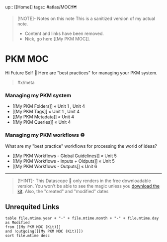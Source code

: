 up:: [[Home]]
tags:: #atlas/MOC🗺

> [!NOTE]- Notes on this note
> This is a sanitized version of my actual note. 
> - Content and links have been removed.
> - Nick, go here [[My PKM MOC]].

# PKM MOC
Hi Future Self 👋  Here are "best practices" for managing your PKM system. 

> #x/meta 

### Managing my PKM system
- [[My PKM Folders]] « Unit 1 , Unit 4
- [[My PKM Tags]] « Unit 1 , Unit 4
- [[My PKM Metadata]] « Unit 4
- [[My PKM Queries]] « Unit 4


### Managing my PKM workflows ♽
What are my "best practice" workflows for processing the world of ideas?

- [[My PKM Workflows - Global Guidelines]] « Unit 5
- [[My PKM Workflows - Inputs + Oldputs]] « Unit 5
- [[My PKM Workflows - Outputs]] « Unit 6


---
> [!HINT]- This Datascope 🔬 only renders in the free downloadable version.
> You won't be able to see the magic unless you [download the kit](https://www.linkingyourthinking.com/download-lyt-kit).
> Also, the "created" and "modified" dates

## Unrequited Links
```dataview
table file.mtime.year + "-" + file.mtime.month + "-" + file.mtime.day as Modified
from [[My PKM MOC (Kit)]]
and !outgoing([[My PKM MOC (Kit)]])
sort file.mtime desc
```

